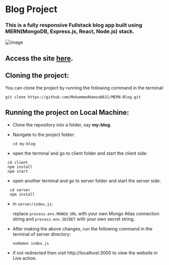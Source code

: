 # Blog Project
### This is a fully responsive Fullstack blog app built using MERN(MongoDB, Express.js, React, Node.js) stack.

![image](https://github.com/MohammedHamza0631/MERN-Blog/assets/91896151/336d89f4-1a31-446c-9855-23c3a50849f3)

## Access the site <a href="https://hamza-blog-teal.vercel.app/">here</a>.

## Cloning the project:
You can clone the project by running the following command in the terminal:

```
git clone https://github.com/MohammedHamza0631/MERN-Blog.git
```

## Running the project on Local Machine:
- Clone the repository into a folder, say **my-blog**.
- Navigate to the project folder:
  
    ```
    cd my-blog
    ```
- open the terminal and go to client folder and start the client side:
  
 ```
  cd client
  npm install 
  npm start 
 ```
- open another terminal and go to server folder and start the server side:

```
  cd server
  npm install 
```
- in ```server/index.js```:
  
  replace ```process.env.MONGO_URL``` with your own Mongo Atlas connection string and ```process.env.SECRET``` with your own secret string.
  
- After making the above changes, run the following command in the terminal of server directory:
  ```
  nodemon index.js
  ```
- if not redirected then visit http://localhost:3000 to view the website in Live action.

